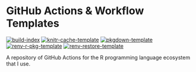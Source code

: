 # GitHub Actions & Workflow Templates

[![build-index](https://github.com/prncevince/r-actions/actions/workflows/index.yaml/badge.svg)](https://github.com/prncevince/r-actions/actions/workflows/index.yaml)
[![knitr-cache-template](https://github.com/prncevince/r-actions/actions/workflows/knitr-cache.yaml/badge.svg)](https://github.com/prncevince/r-actions/actions/workflows/knitr-cache.yaml)
[![pkgdown-template](https://github.com/prncevince/r-actions/actions/workflows/pkgdown.yaml/badge.svg)](https://github.com/prncevince/r-actions/actions/workflows/pkgdown.yaml)
[![renv-r-pkg-template](https://github.com/prncevince/r-actions/actions/workflows/renv-r-pkg.yaml/badge.svg)](https://github.com/prncevince/r-actions/actions/workflows/renv-r-pkg.yaml)
[![renv-restore-template](https://github.com/prncevince/r-actions/actions/workflows/renv-restore.yaml/badge.svg)](https://github.com/prncevince/r-actions/actions/workflows/renv-restore.yaml)

A repository of GitHub Actions for the R programming language ecosystem that I use.
